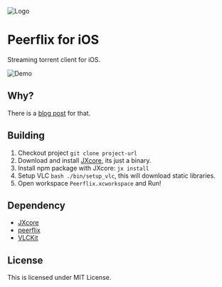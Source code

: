![Logo](https://github.com/siuying/peerflix-ios/blob/master/web/logo_bigger.png?raw=true)

# Peerflix for iOS

Streaming torrent client for iOS.

![Demo](https://github.com/siuying/peerflix-ios/blob/master/web/peerflix.gif?raw=true)

## Why?

There is a [blog post](http://reality.hk/2016/02/21/making-peerflix-for-ios-or-how-to-embed-any-nodejs-app-in-ios-app/) for that.

## Building

1. Checkout project ``git clone project-url``
2. Download and install [JXcore](http://jxcore.com/downloads/), its just a binary.
3. Install npm package with JXcore: ``jx install``
4. Setup VLC ``bash ./bin/setup_vlc``, this will download static libraries.
5. Open workspace ``Peerflix.xcworkspace`` and Run!

## Dependency

- [JXcore](http://jxcore.com/home/)
- [peerflix](https://github.com/mafintosh/peerflix)
- [VLCKit](https://code.videolan.org/videolan/VLCKit)

## License

This is licensed under MIT License.
